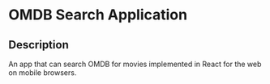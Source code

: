 # OMDB Search Application

## Description

An app that can search OMDB for movies implemented in React for the web on mobile browsers.
